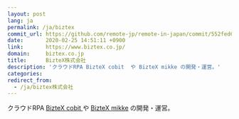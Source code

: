 ```yaml
---
layout: post
lang: ja
permalink: /ja/biztex
commit_url: https://github.com/remote-jp/remote-in-japan/commit/552fed65743f6edf9574520d6999d6621260f5a5
date:       2020-02-25 14:51:11 +0900
link:       https://www.biztex.co.jp/
domain:     biztex.co.jp
title:      BizteX株式会社
description: 'クラウドRPA BizteX cobit  や BizteX mikke の開発・運営。'
categories: 
redirect_from:
  - /ja/biztex株式会社
---
```


<p>クラウドRPA <a href="https://service.biztex.co.jp/">BizteX cobit </a> や <a href="https://service.biztex.co.jp/mikke/">BizteX mikke</a> の開発・運営。</p>
